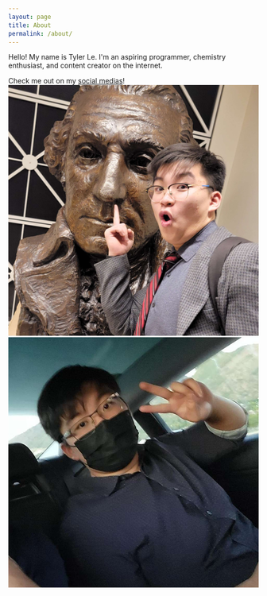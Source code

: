 ```yaml
---
layout: page
title: About
permalink: /about/
---
```


Hello! My name is Tyler Le. I'm an aspiring programmer, chemistry enthusiast, and content creator on the internet.

Check me out on my [social medias](https://www.instagram.com/tillerlis/)!
![Image](https://github.com/TylerLeCmd/CPP2/blob/6f967579557ffaf99186382714e1985da035aa63/images/mewhen.jpg)
![Image2](https://github.com/TylerLeCmd/CPP2/blob/6f967579557ffaf99186382714e1985da035aa63/images/mewhen2.jpg)
